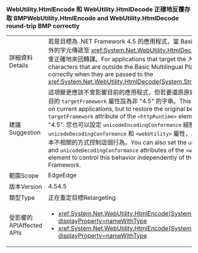 ### <a name="webutilityhtmlencode-and-webutilityhtmldecode-round-trip-bmp-correctly"></a><span data-ttu-id="cbef4-101">WebUtility.HtmlEncode 和 WebUtility.HtmlDecode 正確地反覆存取 BMP</span><span class="sxs-lookup"><span data-stu-id="cbef4-101">WebUtility.HtmlEncode and WebUtility.HtmlDecode round-trip BMP correctly</span></span>

|   |   |
|---|---|
|<span data-ttu-id="cbef4-102">詳細資料</span><span class="sxs-lookup"><span data-stu-id="cbef4-102">Details</span></span>|<span data-ttu-id="cbef4-103">若是目標為 .NET Framework 4.5 的應用程式，當 Basic Multilingual Plane (BMP) 以外的字元傳遞至 <xref:System.Net.WebUtility.HtmlDecode(System.String)> 方法時，會正確地來回轉譯。</span><span class="sxs-lookup"><span data-stu-id="cbef4-103">For applications that target the .NET Framework 4.5, characters that are outside the Basic Multilingual Plane (BMP) round-trip correctly when they are passed to the <xref:System.Net.WebUtility.HtmlDecode(System.String)> methods.</span></span>|
|<span data-ttu-id="cbef4-104">建議</span><span class="sxs-lookup"><span data-stu-id="cbef4-104">Suggestion</span></span>|<span data-ttu-id="cbef4-105">這項變更應該不會影響目前的應用程式，但若要還原原始行為，請將 <code>&lt;httpRuntime&gt;</code> 項目的 <code>targetFramework</code> 屬性設為非 &quot;4.5&quot; 的字串。</span><span class="sxs-lookup"><span data-stu-id="cbef4-105">This change should have no effect on current applications, but to restore the original behavior, set the <code>targetFramework</code> attribute of the <code>&lt;httpRuntime&gt;</code> element to a string other than &quot;4.5&quot;.</span></span> <span data-ttu-id="cbef4-106">您也可以設定 <code>unicodeEncodingConformance</code> 組態項目的 <code>unicodeDecodingConformance</code> 和 <code>&lt;webUtility&gt;</code> 屬性，以與目標 .NET Framework 版本不相關的方式控制這個行為。</span><span class="sxs-lookup"><span data-stu-id="cbef4-106">You can also set the <code>unicodeEncodingConformance</code> and <code>unicodeDecodingConformance</code> attributes of the <code>&lt;webUtility&gt;</code> configuration element to control this behavior independently of the targeted version of the .NET Framework.</span></span>|
|<span data-ttu-id="cbef4-107">範圍</span><span class="sxs-lookup"><span data-stu-id="cbef4-107">Scope</span></span>|<span data-ttu-id="cbef4-108">Edge</span><span class="sxs-lookup"><span data-stu-id="cbef4-108">Edge</span></span>|
|<span data-ttu-id="cbef4-109">版本</span><span class="sxs-lookup"><span data-stu-id="cbef4-109">Version</span></span>|<span data-ttu-id="cbef4-110">4.5</span><span class="sxs-lookup"><span data-stu-id="cbef4-110">4.5</span></span>|
|<span data-ttu-id="cbef4-111">類型</span><span class="sxs-lookup"><span data-stu-id="cbef4-111">Type</span></span>|<span data-ttu-id="cbef4-112">正在重定目標</span><span class="sxs-lookup"><span data-stu-id="cbef4-112">Retargeting</span></span>|
|<span data-ttu-id="cbef4-113">受影響的 API</span><span class="sxs-lookup"><span data-stu-id="cbef4-113">Affected APIs</span></span>|<ul><li><xref:System.Net.WebUtility.HtmlEncode(System.String)?displayProperty=nameWithType></li><li><xref:System.Net.WebUtility.HtmlEncode(System.String,System.IO.TextWriter)?displayProperty=nameWithType></li></ul>|

